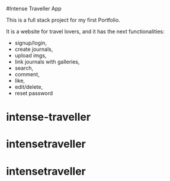 #Intense Traveller App

This is a full stack project for my first Portfolio.

It is a website for travel lovers, and it has the next functionalities:
- signup/login,
- create journals,
- upload imgs,
- link journals with galleries,
- search,
- comment,
- like,
- edit/delete,
- reset password

# intense-traveller
# intensetraveller
# intensetraveller
